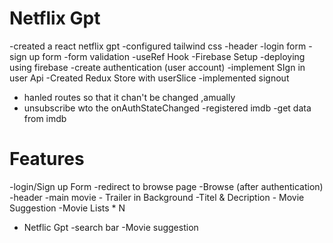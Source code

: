 # Netflix  Gpt 
-created a react netflix gpt 
-configured  tailwind css
-header
-login form
-sign up form
-form validation
-useRef Hook
-Firebase Setup
-deploying using firebase
-create authentication (user account)
-implement SIgn in user Api
-Created Redux Store with  userSlice
-implemented signout
- hanled routes so that it chan't be changed ,amually
- unsubscribe wto the onAuthStateChanged
-registered imdb 
-get data from imdb

# Features
-login/Sign up Form 
-redirect to browse page
-Browse (after authentication)
    -header
    -main movie
        - Trailer in Background
        -Titel & Decription
        - Movie Suggestion 
            -Movie Lists *  N
- Netflic Gpt
    -search bar
    -Movie suggestion